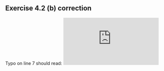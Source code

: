 ## Exercise 4.2 (b) correction

Typo on line 7 should read:
 ![equation](https://latex.codecogs.com/gif.latex?X%5E%7B%5Cast%20T%7DY%20%3D%20%5Cbegin%7Bbmatrix%7D%201%5ET%5C%5C%20x_1%5ET%5C%5C%20...%5C%5C%20x_p%5ET%20%5Cend%7Bbmatrix%7D%20...)

